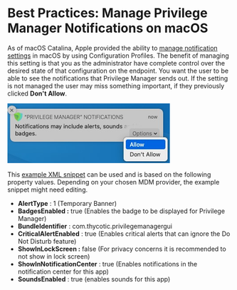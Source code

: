 [title]: # (macOS Notifications)
[tags]: # (manage,alerts,notifications)
[priority]: # (2)

# Best Practices: Manage Privilege Manager Notifications on macOS

As of macOS Catalina, Apple provided the ability to [manage notification settings](https://developer.apple.com/documentation/devicemanagement/notifications/notificationsettingsitem) in macOS by using Configuration Profiles. The benefit of managing this setting is that you as the administrator have complete control over the desired state of that configuration on the endpoint. You want the user to be able to see the notifications that Privilege Manager sends out. If the setting is not managed the user may miss something important, if they previously clicked __Don't Allow__.

![manage notifications](images/macOS-notifications.png "Notification prompt to Allow/Don't Allow")

This [example XML snippet](scripts/manage-notifications.xml) can be used and is based on the following property values. Depending on your chosen MDM provider, the example snippet might need editing.

* __AlertType__ : 1 (Temporary Banner)
* __BadgesEnabled :__ true (Enables the badge to be displayed for Privilege Manager)
* __BundleIdentifier__ : com.thycotic.privilegemanagergui
* __CriticalAlertEnabled__ : true (Enables critical alerts that can ignore the Do Not Disturb feature)
* __ShowInLockScreen :__ false (For privacy concerns it is recommended to not show in lock screen)
* __ShowInNotificationCenter__ : true (Enables notifications in the notification center for this app)
* __SoundsEnabled__ : true (enables sounds for this app)
